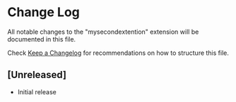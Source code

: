 # Change Log

All notable changes to the "mysecondextention" extension will be documented in this file.

Check [Keep a Changelog](http://keepachangelog.com/) for recommendations on how to structure this file.

## [Unreleased]

- Initial release